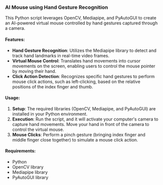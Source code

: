 ### AI Mouse using Hand Gesture Recognition

This Python script leverages OpenCV, Mediapipe, and PyAutoGUI to create an AI-powered virtual mouse controlled by hand gestures captured through a camera.

#### Features:
- **Hand Gesture Recognition**: Utilizes the Mediapipe library to detect and track hand landmarks in real-time video frames.
- **Virtual Mouse Control**: Translates hand movements into cursor movements on the screen, enabling users to control the mouse pointer by moving their hand.
- **Click Action Detection**: Recognizes specific hand gestures to perform mouse click actions, such as left-clicking, based on the relative positions of the index finger and thumb.

#### Usage:
1. **Setup**:  The required libraries (OpenCV, Mediapipe, and PyAutoGUI) are installed in your Python environment.
2. **Execution**: Run the script, and it will activate your computer's camera to capture hand movements. Move your hand in front of the camera to control the virtual mouse.
3. **Mouse Clicks**: Perform a pinch gesture (bringing index finger and middle finger close together) to simulate a mouse click action.

#### Requirements:
- Python
- OpenCV library
- Mediapipe library
- PyAutoGUI library
